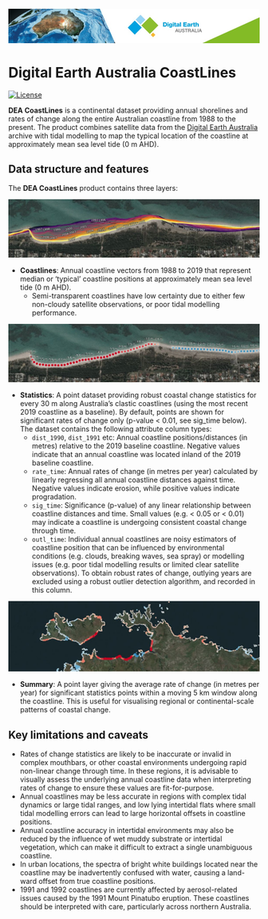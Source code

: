 ![](https://github.com/GeoscienceAustralia/dea-notebooks/blob/develop/Supplementary_data/dea_logo_wide.jpg)

# Digital Earth Australia CoastLines

[![License](https://img.shields.io/badge/License-Apache%202.0-blue.svg)](https://opensource.org/licenses/Apache-2.0)

**DEA CoastLines** is a continental dataset providing annual shorelines and rates of change along the entire Australian coastline from 1988 to the present. 
The product combines satellite data from the [Digital Earth Australia](http://www.ga.gov.au/dea) archive with tidal modelling to map the typical location of the coastline at approximately mean sea level tide (0 m AHD). 

## Data structure and features
The **DEA CoastLines** product contains three layers:

![DEA CoastLines coastlines layer](visualisation/deacl_coastlines.JPG)

* **Coastlines**: Annual coastline vectors from 1988 to 2019 that represent median or ‘typical’ coastline positions at approximately mean sea level tide (0 m AHD). 
   * Semi-transparent coastlines have low certainty due to either few non-cloudy satellite observations, or poor tidal modelling performance.

![DEA CoastLines statistics layer](visualisation/deacl_statistics.JPG)

* **Statistics**: A point dataset providing robust coastal change statistics for every 30 m along Australia’s clastic coastlines (using the most recent 2019 coastline as a baseline). By default, points are shown for significant rates of change only (p-value < 0.01, see sig_time below). The dataset contains the following attribute column types:
   * `dist_1990`, `dist_1991` etc: Annual coastline positions/distances (in metres) relative to the 2019 baseline coastline. Negative values indicate that an annual coastline was located inland of the 2019 baseline coastline. 
   * `rate_time`: Annual rates of change (in metres per year) calculated by linearly regressing all annual coastline distances against time. Negative values indicate erosion, while positive values indicate progradation.
   * `sig_time`: Significance (p-value) of any linear relationship between coastline distances and time. Small values (e.g. < 0.05 or < 0.01) may indicate a coastline is undergoing consistent coastal change through time.
   * `outl_time`: Individual annual coastlines are noisy estimators of coastline position that can be influenced by environmental conditions (e.g. clouds, breaking waves, sea spray) or modelling issues (e.g. poor tidal modelling results or limited clear satellite observations). To obtain robust rates of change, outlying years are excluded using a robust outlier detection algorithm, and recorded in this column.
   
![DEA CoastLines summary layer](visualisation/deacl_summary.JPG)

* **Summary**: A point layer giving the average rate of change (in metres per year) for significant statistics points within a moving 5 km window along the coastline. This is useful for visualising regional or continental-scale patterns of coastal change.

## Key limitations and caveats
* Rates of change statistics are likely to be inaccurate or invalid in complex mouthbars, or other coastal environments undergoing rapid non-linear change through time. In these regions, it is advisable to visually assess the underlying annual coastline data when interpreting rates of change to ensure these values are fit-for-purpose. 
* Annual coastlines may be less accurate in regions with complex tidal dynamics or large tidal ranges, and low lying intertidal flats where small tidal modelling errors can lead to large horizontal offsets in coastline positions. 
* Annual coastline accuracy in intertidal environments may also be reduced by the influence of wet muddy substrate or intertidal vegetation, which can make it difficult to extract a single unambiguous coastline.
* In urban locations, the spectra of bright white buildings located near the coastline may be inadvertently confused with water, causing a land-ward offset from true coastline positions. 
* 1991 and 1992 coastlines are currently affected by aerosol-related issues caused by the 1991 Mount Pinatubo eruption. These coastlines should be interpreted with care, particularly across northern Australia.
